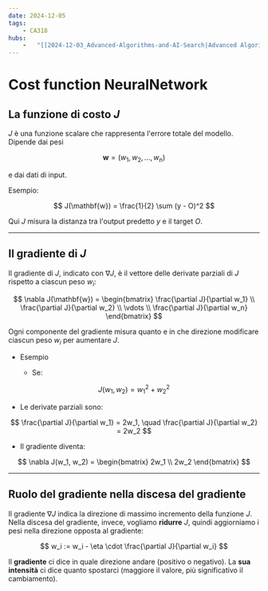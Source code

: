 ```yaml
---
date: 2024-12-05 
tags: 
    - CA318
hubs: 
    -   "[[2024-12-03_Advanced-Algorithms-and-AI-Search|Advanced Algorithms and AI Search]]"
---
```


# Cost function NeuralNetwork

## La funzione di costo $J$ 

$J$ è una funzione scalare che rappresenta l'errore totale del modello. Dipende dai pesi 

$$
\mathbf{w} = (w_1, w_2, \dots, w_n)
$$ 

e dai dati di input.


Esempio:

$$
J(\mathbf{w}) = \frac{1}{2} \sum (y - O)^2
$$

Qui $J$ misura la distanza tra l'output predetto $y$ e il target $O$.

---

## Il gradiente di $J$

Il gradiente di $J$, indicato con $\nabla J$, è il vettore delle derivate parziali di $J$ rispetto a ciascun peso $w_i$:

$$
\nabla J(\mathbf{w}) = \begin{bmatrix}
\frac{\partial J}{\partial w_1} \\
\frac{\partial J}{\partial w_2} \\
\vdots \\
\frac{\partial J}{\partial w_n}
\end{bmatrix}
$$

Ogni componente del gradiente misura quanto e in che direzione modificare ciascun peso $w_i$ per aumentare $J$.


- Esempio

  - Se:

$$
J(w_1, w_2) = w_1^2 + w_2^2
$$

  - Le derivate parziali sono:

$$
\frac{\partial J}{\partial w_1} = 2w_1, \quad \frac{\partial J}{\partial w_2} = 2w_2
$$

  - Il gradiente diventa:
  
$$
\nabla J(w_1, w_2) = \begin{bmatrix}
2w_1 \\
2w_2
\end{bmatrix}
$$

---

## Ruolo del gradiente nella discesa del gradiente

Il gradiente $\nabla J$ indica la direzione di massimo incremento della funzione $J$.
Nella discesa del gradiente, invece, vogliamo **ridurre** $J$, quindi aggiorniamo i pesi nella direzione opposta al gradiente:

$$
w_i := w_i - \eta \cdot \frac{\partial J}{\partial w_i}
$$

Il **gradiente** ci dice in quale direzione andare (positivo o negativo).
La **sua intensità** ci dice quanto spostarci (maggiore il valore, più significativo il cambiamento).

